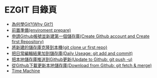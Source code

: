 # EZGIT 目錄頁* [為何學Git?(Why Git?)](ezgit-why-git.md)* [前置準備(enviroment prepare)](ezgit-env-prepare.md)* [申請Github帳號並新建第一個儲存庫(Create Github account and Create first Repository)](ezgit-create-github-acc-and-create-1st-repo.md)* [將新建的儲存庫克隆到本機(git clone ur first repo)](ezgit-git-clone.md)* [把日常編輯結果加到儲存庫(Daily Useage: git add and commit)](ezgit-git-add-and-commit.md)* [把本地儲存庫推送到Github更新(Update to Github: git push -u)](ezgit-git-push.md)* [從Github下載更新本地儲存庫(Download from Github: git fetch & merge)](ezgit-git-fetch-and-merge.md)* [Time Machine](ezgit-time-machine.md)